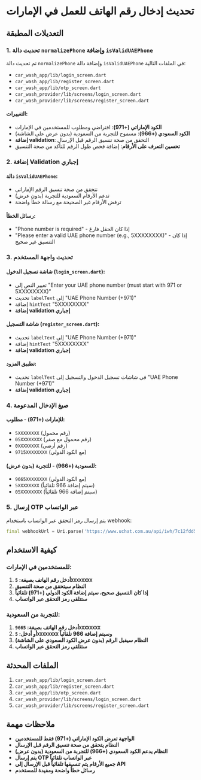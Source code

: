 # تحديث إدخال رقم الهاتف للعمل في الإمارات

## التعديلات المطبقة

### 1. تحديث دالة `normalizePhone` وإضافة `isValidUAEPhone`

تم تحديث دالة `normalizePhone` وإضافة دالة `isValidUAEPhone` في الملفات التالية:
- `car_wash_app/lib/login_screen.dart`
- `car_wash_app/lib/register_screen.dart`
- `car_wash_app/lib/otp_screen.dart`
- `car_wash_provider/lib/screens/login_screen.dart`
- `car_wash_provider/lib/screens/register_screen.dart`

#### التغييرات:
- **الكود الإماراتي (+971)**: افتراضي ومطلوب للمستخدمين في الإمارات
- **الكود السعودي (+966)**: مسموح للتجربة من السعودية (بدون عرض على الشاشة)
- **إضافة validation**: التحقق من صحة تنسيق الرقم قبل الإرسال
- **تحسين التعرف على الأرقام**: إضافة فحص طول الرقم للتأكد من صحة التنسيق

### 2. إضافة Validation إجباري

#### دالة `isValidUAEPhone`:
- تتحقق من صحة تنسيق الرقم الإماراتي
- تدعم الأرقام السعودية للتجربة (بدون عرض)
- ترفض الأرقام غير الصحيحة مع رسالة خطأ واضحة

#### رسائل الخطأ:
- "Phone number is required" - إذا كان الحقل فارغ
- "Please enter a valid UAE phone number (e.g., 5XXXXXXXX)" - إذا كان التنسيق غير صحيح

### 3. تحديث واجهة المستخدم

#### شاشة تسجيل الدخول (`login_screen.dart`):
- تغيير النص إلى "Enter your UAE phone number (must start with 971 or 5XXXXXXXX)"
- تحديث `labelText` إلى "UAE Phone Number (+971)"
- إضافة `hintText` "5XXXXXXXX"
- **إضافة validation إجباري**

#### شاشة التسجيل (`register_screen.dart`):
- تحديث `labelText` إلى "UAE Phone Number (+971)"
- إضافة `hintText` "5XXXXXXXX"
- **إضافة validation إجباري**

#### تطبيق المزود:
- تحديث `labelText` في شاشات تسجيل الدخول والتسجيل إلى "UAE Phone Number (+971)"
- **إضافة validation إجباري**

### 4. صيغ الإدخال المدعومة

#### للإمارات (+971) - مطلوب:
- `5XXXXXXXX` (رقم محمول)
- `05XXXXXXXX` (رقم محمول مع صفر)
- `0XXXXXXXX` (رقم أرضي)
- `9715XXXXXXXX` (مع الكود الدولي)

#### للسعودية (+966) - للتجربة (بدون عرض):
- `9665XXXXXXXX` (مع الكود الدولي)
- `5XXXXXXXX` (سيتم إضافة 966 تلقائياً)
- `05XXXXXXXX` (سيتم إضافة 966 تلقائياً)

### 5. إرسال OTP عبر الواتساب

يتم إرسال رمز التحقق عبر الواتساب باستخدام webhook:
```dart
final webhookUrl = Uri.parse('https://www.uchat.com.au/api/iwh/7c12fdd537dcf07c2df40f2e230ed94b');
```

## كيفية الاستخدام

### للمستخدمين في الإمارات:
1. **أدخل رقم الهاتف بصيغة: `5XXXXXXXX`**
2. **النظام سيتحقق من صحة التنسيق**
3. **إذا كان التنسيق صحيح، سيتم إضافة الكود الدولي (+971) تلقائياً**
4. **ستتلقى رمز التحقق عبر الواتساب**

### للتجربة من السعودية:
1. **أدخل رقم الهاتف بصيغة: `9665XXXXXXXX`**
2. **أو أدخل: `5XXXXXXXX` وسيتم إضافة 966 تلقائياً**
3. **النظام سيقبل الرقم (بدون عرض الكود السعودي على الشاشة)**
4. **ستتلقى رمز التحقق عبر الواتساب**

## الملفات المحدثة

1. `car_wash_app/lib/login_screen.dart`
2. `car_wash_app/lib/register_screen.dart`
3. `car_wash_app/lib/otp_screen.dart`
4. `car_wash_provider/lib/screens/login_screen.dart`
5. `car_wash_provider/lib/screens/register_screen.dart`

## ملاحظات مهمة

- **الواجهة تعرض الكود الإماراتي (+971) فقط للمستخدمين**
- **النظام يتحقق من صحة تنسيق الرقم قبل الإرسال**
- **النظام يدعم الكود السعودي (+966) للتجربة من السعودية (بدون عرض)**
- **يتم إرسال OTP عبر الواتساب تلقائياً**
- **جميع الأرقام يتم تنسيقها تلقائياً قبل الإرسال إلى API**
- **رسائل خطأ واضحة ومفيدة للمستخدم** 